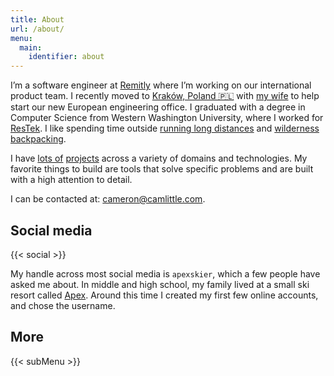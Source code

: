 ```yaml
---
title: About
url: /about/
menu: 
  main:
    identifier: about
---
```


I’m a software engineer at [Remitly](https://grnh.se/3c4028751) where I’m
working on our international product team. I recently moved to
[Kraków, Poland 🇵🇱](https://aackleinkrakow.blogspot.com) with
[my wife](https://cameronandaisha.love) to help start our new European
engineering office. I graduated with a degree in Computer Science from Western
Washington University, where I worked for
[ResTek](https://www.restek.wwu.edu/about/jobs/). I like spending time outside
[running long distances](https://www.strava.com/athletes/14856714) and
[wilderness backpacking](https://www.gaiagps.com/profile/13832/Cameron/).

I have [lots of](/tags/project/) [projects](/projects/) across a variety of
domains and technologies. My favorite things to build are tools that solve
specific problems and are built with a high attention to detail.

I can be contacted at: <cameron@camlittle.com>.

## Social media

{{< social >}}

<p></p>

My handle across most social media is `apexskier`, which a few people have asked me about. In middle and high school, my family lived at a small ski resort called [Apex](https://www.apexresort.com). Around this time I created my first few online accounts, and chose the username.

## More

{{< subMenu >}}
